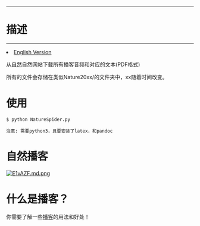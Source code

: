 -------------
# 描述 #
-------------
<li><a href="README.md">English Version</a></li>

从[自然](https://www.nature.com/)自然网站下载所有播客音频和对应的文本(PDF格式)

所有的文件会存储在类似Nature20xx/的文件夹中，xx随着时间改变。

# 使用 #
	$ python NatureSpider.py

	注意: 需要python3，且要安装了latex，和pandoc

# 自然播客 #
[![E1vAZF.md.png](https://s2.ax1x.com/2019/04/29/E1vAZF.md.png)](https://imgchr.com/i/E1vAZF)

# 什么是播客？ #
你需要了解一些[播客](https://baike.baidu.com/item/%E6%92%AD%E5%AE%A2/202513)的用法和好处！
